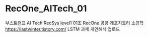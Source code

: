 # RecOne_AITech_01
부스트캠프 AI Tech RecSys level1 01조 RecOne 공용 레포지토리
소경학
<br>
https://lastwinter.tistory.com/
LSTM 과제 개인해석 업로드
